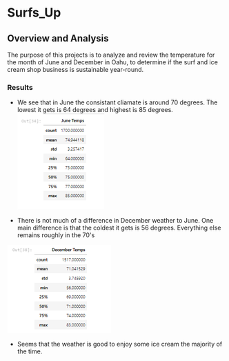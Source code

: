 # Surfs_Up

## Overview and Analysis
The purpose of this projects is to analyze and review the temperature for the month of June and December in Oahu, to determine if the surf and ice cream shop business is sustainable year-round.

### Results
- We see that in June the consistant cliamate is around 70 degrees. The lowest it gets is 64 degrees and highest is 85 degrees.
![](https://github.com/landeros91/surfs_up/blob/main/June.png)

- There is not much of a difference in December weather to June. One main difference is that the coldest it gets is 56 degrees. Everything else remains roughly in the 70's

![](https://github.com/landeros91/surfs_up/blob/main/Dec.png)

- Seems that the weather is good to enjoy some ice cream the majority of the time.
